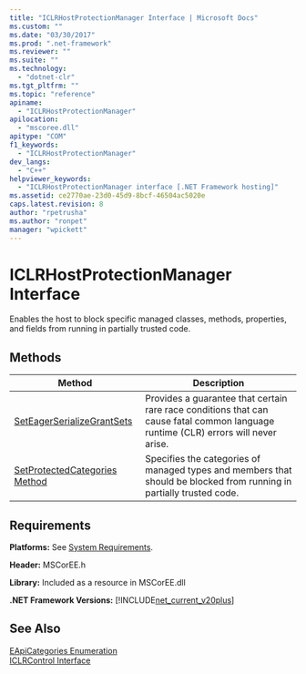 ```yaml
---
title: "ICLRHostProtectionManager Interface | Microsoft Docs"
ms.custom: ""
ms.date: "03/30/2017"
ms.prod: ".net-framework"
ms.reviewer: ""
ms.suite: ""
ms.technology: 
  - "dotnet-clr"
ms.tgt_pltfrm: ""
ms.topic: "reference"
apiname: 
  - "ICLRHostProtectionManager"
apilocation: 
  - "mscoree.dll"
apitype: "COM"
f1_keywords: 
  - "ICLRHostProtectionManager"
dev_langs: 
  - "C++"
helpviewer_keywords: 
  - "ICLRHostProtectionManager interface [.NET Framework hosting]"
ms.assetid: ce2770ae-23d0-45d9-8bcf-46504ac5020e
caps.latest.revision: 8
author: "rpetrusha"
ms.author: "ronpet"
manager: "wpickett"
---
```

# ICLRHostProtectionManager Interface
Enables the host to block specific managed classes, methods, properties, and fields from running in partially trusted code.  
  
## Methods  
  
|Method|Description|  
|------------|-----------------|  
|[SetEagerSerializeGrantSets](../../../../docs/framework/unmanaged-api/hosting/iclrhostprotectionmanager-seteagerserializegrantsets-method.md)|Provides a guarantee that certain rare race conditions that can cause fatal common language runtime (CLR) errors will never arise.|  
|[SetProtectedCategories Method](../../../../docs/framework/unmanaged-api/hosting/iclrhostprotectionmanager-setprotectedcategories-method.md)|Specifies the categories of managed types and members that should be blocked from running in partially trusted code.|  
  
## Requirements  
 **Platforms:** See [System Requirements](../../../../docs/framework/get-started/system-requirements.md).  
  
 **Header:** MSCorEE.h  
  
 **Library:** Included as a resource in MSCorEE.dll  
  
 **.NET Framework Versions:** [!INCLUDE[net_current_v20plus](../../../../includes/net-current-v20plus-md.md)]  
  
## See Also  
 [EApiCategories Enumeration](../../../../docs/framework/unmanaged-api/hosting/eapicategories-enumeration.md)   
 [ICLRControl Interface](../../../../docs/framework/unmanaged-api/hosting/iclrcontrol-interface.md)